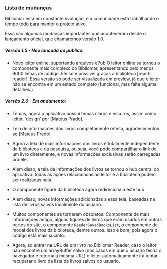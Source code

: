 ### Lista de mudanças

Bibliomar está em constante evolução, e a comunidade está trabalhando o tempo todo para manter o projeto ativo.

Essa são algumas mudanças importantes que aconteceram desde o lançamento oficial, que chamaremos versão 1.0.

##### Versão 1.5 - Não lançada ao publico:
- Novo leitor online, suportando arquivos ePub
O leitor online se tornou o componente mais complexo do Bibliomar, apresentando pelo menos 6000 linhas de código.
Ele só é possível graças a biblioteca [react-reader].
Essa versão só pode ser visualizada em preview, já que o leitor não se encontra em um estado completo (funcional, mas falta algums detalhes.)

##### Versão 2.0 - Em andamento:  

- Temas, agora o aplicativo possui temas claros e escuros, assim como leitor, ‘design’ por [Mateus Prado].  
- Tela de informações dos livros completamente refeita, agradecimentos ao [Mateus Prado]
- Agora a tela de mais informações dos livros é totalmente independente da biblioteca e da pesquisa, ou seja, você pode
compartilhar o link de um livro diretamente, e novas informações exclusivas serão carregadas pra ele.

- Além disso, a tela de informações dos livros se tornou o hub central do aplicativo: todas as ações relacionadas ao leitor e a biblioteca podem ser realizadas nela.
- O componente figure da biblioteca agora redireciona a este hub.
- Além disso, novas informações adicionadas a essa tela, baseadas na lista de livros salvos localmente do usuario.
- Muitos componentes se tornaram obsoletos:
Componente de mais informações antigo, alguns figures de livros que eram usados em outras partes do site, o componente `ReaderSavedBooksList`, o componente de modal dos livros da biblioteca, dentre outros.
Isso é bom, pois agora o código está mais sucinto.
- Agora, ao entrar na URL de um livro no Bibliomar Reader, caso o leitor não encontre um arrayBuffer salvo (nos casos em que o usuario fecha o navegador e retorna a mesma URL) o leitor automaticamente irá tentar
recuperar o livro da lista de livros salvos do usuario.